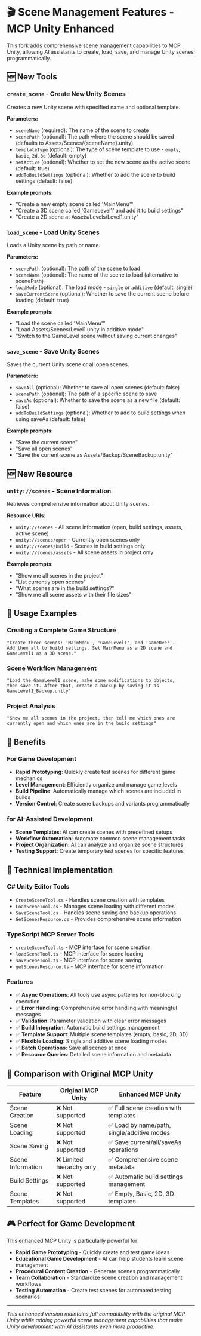 # 🎬 Scene Management Features - MCP Unity Enhanced

This fork adds comprehensive scene management capabilities to MCP Unity, allowing AI assistants to create, load, save, and manage Unity scenes programmatically.

## 🆕 New Tools

### `create_scene` - Create New Unity Scenes
Creates a new Unity scene with specified name and optional template.

**Parameters:**
- `sceneName` (required): The name of the scene to create
- `scenePath` (optional): The path where the scene should be saved (defaults to Assets/Scenes/{sceneName}.unity)
- `templateType` (optional): The type of scene template to use - `empty`, `basic`, `2d`, `3d` (default: empty)
- `setActive` (optional): Whether to set the new scene as the active scene (default: true)
- `addToBuildSettings` (optional): Whether to add the scene to build settings (default: false)

**Example prompts:**
- "Create a new empty scene called 'MainMenu'"
- "Create a 3D scene called 'GameLevel1' and add it to build settings"
- "Create a 2D scene at Assets/Levels/Level1.unity"

### `load_scene` - Load Unity Scenes
Loads a Unity scene by path or name.

**Parameters:**
- `scenePath` (optional): The path of the scene to load
- `sceneName` (optional): The name of the scene to load (alternative to scenePath)
- `loadMode` (optional): The load mode - `single` or `additive` (default: single)
- `saveCurrentScene` (optional): Whether to save the current scene before loading (default: true)

**Example prompts:**
- "Load the scene called 'MainMenu'"
- "Load Assets/Scenes/Level1.unity in additive mode"
- "Switch to the GameLevel scene without saving current changes"

### `save_scene` - Save Unity Scenes
Saves the current Unity scene or all open scenes.

**Parameters:**
- `saveAll` (optional): Whether to save all open scenes (default: false)
- `scenePath` (optional): The path of a specific scene to save
- `saveAs` (optional): Whether to save the scene as a new file (default: false)
- `addToBuildSettings` (optional): Whether to add to build settings when using saveAs (default: false)

**Example prompts:**
- "Save the current scene"
- "Save all open scenes"
- "Save the current scene as Assets/Backup/SceneBackup.unity"

## 🆕 New Resource

### `unity://scenes` - Scene Information
Retrieves comprehensive information about Unity scenes.

**Resource URIs:**
- `unity://scenes` - All scene information (open, build settings, assets, active scene)
- `unity://scenes/open` - Currently open scenes only
- `unity://scenes/build` - Scenes in build settings only
- `unity://scenes/assets` - All scene assets in project only

**Example prompts:**
- "Show me all scenes in the project"
- "List currently open scenes"
- "What scenes are in the build settings?"
- "Show me all scene assets with their file sizes"

## 🚀 Usage Examples

### Creating a Complete Game Structure
```
"Create three scenes: 'MainMenu', 'GameLevel1', and 'GameOver'. 
Add them all to build settings. Set MainMenu as a 2D scene and 
GameLevel1 as a 3D scene."
```

### Scene Workflow Management
```
"Load the GameLevel1 scene, make some modifications to objects, 
then save it. After that, create a backup by saving it as 
GameLevel1_Backup.unity"
```

### Project Analysis
```
"Show me all scenes in the project, then tell me which ones are 
currently open and which ones are in the build settings"
```

## 🎯 Benefits

### For Game Development
- **Rapid Prototyping**: Quickly create test scenes for different game mechanics
- **Level Management**: Efficiently organize and manage game levels
- **Build Pipeline**: Automatically manage which scenes are included in builds
- **Version Control**: Create scene backups and variants programmatically

### for AI-Assisted Development
- **Scene Templates**: AI can create scenes with predefined setups
- **Workflow Automation**: Automate common scene management tasks
- **Project Organization**: AI can analyze and organize scene structures
- **Testing Support**: Create temporary test scenes for specific features

## 🔧 Technical Implementation

### C# Unity Editor Tools
- `CreateSceneTool.cs` - Handles scene creation with templates
- `LoadSceneTool.cs` - Manages scene loading with different modes
- `SaveSceneTool.cs` - Handles scene saving and backup operations
- `GetScenesResource.cs` - Provides comprehensive scene information

### TypeScript MCP Server Tools
- `createSceneTool.ts` - MCP interface for scene creation
- `loadSceneTool.ts` - MCP interface for scene loading  
- `saveSceneTool.ts` - MCP interface for scene saving
- `getScenesResource.ts` - MCP interface for scene information

### Features
- ✅ **Async Operations**: All tools use async patterns for non-blocking execution
- ✅ **Error Handling**: Comprehensive error handling with meaningful messages
- ✅ **Validation**: Parameter validation with clear error messages
- ✅ **Build Integration**: Automatic build settings management
- ✅ **Template Support**: Multiple scene templates (empty, basic, 2D, 3D)
- ✅ **Flexible Loading**: Single and additive scene loading modes
- ✅ **Batch Operations**: Save all scenes at once
- ✅ **Resource Queries**: Detailed scene information and metadata

## 🌟 Comparison with Original MCP Unity

| Feature | Original MCP Unity | Enhanced MCP Unity |
|---------|-------------------|-------------------|
| Scene Creation | ❌ Not supported | ✅ Full scene creation with templates |
| Scene Loading | ❌ Not supported | ✅ Load by name/path, single/additive modes |
| Scene Saving | ❌ Not supported | ✅ Save current/all/saveAs operations |
| Scene Information | ❌ Limited hierarchy only | ✅ Comprehensive scene metadata |
| Build Settings | ❌ Not supported | ✅ Automatic build settings management |
| Scene Templates | ❌ Not supported | ✅ Empty, Basic, 2D, 3D templates |

## 🎮 Perfect for Game Development

This enhanced MCP Unity is particularly powerful for:

- **Rapid Game Prototyping** - Quickly create and test game ideas
- **Educational Game Development** - AI can help students learn scene management  
- **Procedural Content Creation** - Generate scenes programmatically
- **Team Collaboration** - Standardize scene creation and management workflows
- **Testing Automation** - Create test scenes for automated testing scenarios

---

*This enhanced version maintains full compatibility with the original MCP Unity while adding powerful scene management capabilities that make Unity development with AI assistants even more productive.*